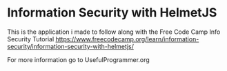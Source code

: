 # Information Security with HelmetJS
This is the application i made to follow along with the Free Code Camp Info Security Tutorial  https://www.freecodecamp.org/learn/information-security/information-security-with-helmetjs/

For more information go to UsefulProgrammer.org
